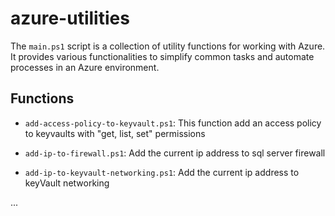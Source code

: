 # azure-utilities

The `main.ps1` script is a collection of utility functions for working with Azure. It provides various functionalities to simplify common tasks and automate processes in an Azure environment.

## Functions

- `add-access-policy-to-keyvault.ps1`: This function add an access policy to keyvaults with "get, list, set" permissions

- `add-ip-to-firewall.ps1`: Add the current ip address to sql server firewall

- `add-ip-to-keyvault-networking.ps1`: Add the current ip address to keyVault networking

...
